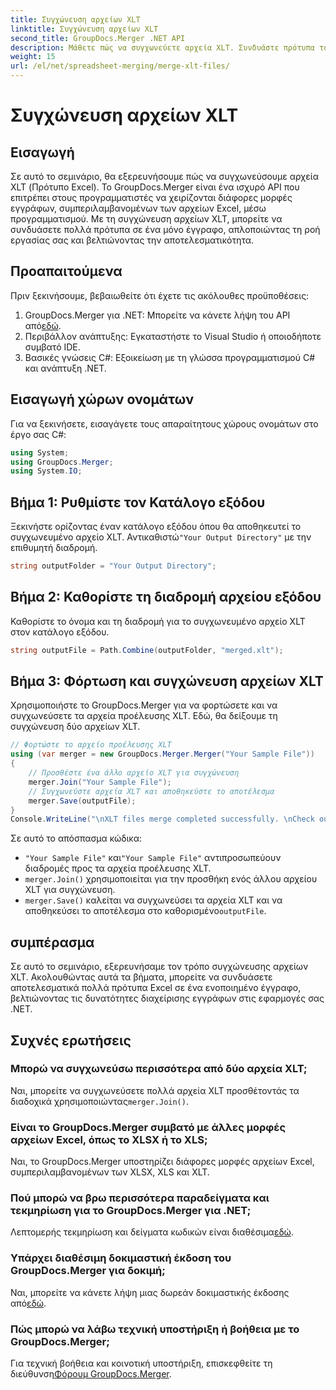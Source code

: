 ```yaml
---
title: Συγχώνευση αρχείων XLT
linktitle: Συγχώνευση αρχείων XLT
second_title: GroupDocs.Merger .NET API
description: Μάθετε πώς να συγχωνεύετε αρχεία XLT. Συνδυάστε πρότυπα του Excel μέσω προγραμματισμού σε C# με αυτόν τον οδηγό βήμα προς βήμα.
weight: 15
url: /el/net/spreadsheet-merging/merge-xlt-files/
---
```


# Συγχώνευση αρχείων XLT

## Εισαγωγή
Σε αυτό το σεμινάριο, θα εξερευνήσουμε πώς να συγχωνεύσουμε αρχεία XLT (Πρότυπο Excel). Το GroupDocs.Merger είναι ένα ισχυρό API που επιτρέπει στους προγραμματιστές να χειρίζονται διάφορες μορφές εγγράφων, συμπεριλαμβανομένων των αρχείων Excel, μέσω προγραμματισμού. Με τη συγχώνευση αρχείων XLT, μπορείτε να συνδυάσετε πολλά πρότυπα σε ένα μόνο έγγραφο, απλοποιώντας τη ροή εργασίας σας και βελτιώνοντας την αποτελεσματικότητα.
## Προαπαιτούμενα
Πριν ξεκινήσουμε, βεβαιωθείτε ότι έχετε τις ακόλουθες προϋποθέσεις:
1.  GroupDocs.Merger για .NET: Μπορείτε να κάνετε λήψη του API από[εδώ](https://releases.groupdocs.com/merger/net/).
2. Περιβάλλον ανάπτυξης: Εγκαταστήστε το Visual Studio ή οποιοδήποτε συμβατό IDE.
3. Βασικές γνώσεις C#: Εξοικείωση με τη γλώσσα προγραμματισμού C# και ανάπτυξη .NET.

## Εισαγωγή χώρων ονομάτων
Για να ξεκινήσετε, εισαγάγετε τους απαραίτητους χώρους ονομάτων στο έργο σας C#:
```csharp
using System; 
using GroupDocs.Merger;
using System.IO;
```
## Βήμα 1: Ρυθμίστε τον Κατάλογο εξόδου
 Ξεκινήστε ορίζοντας έναν κατάλογο εξόδου όπου θα αποθηκευτεί το συγχωνευμένο αρχείο XLT. Αντικαθιστώ`"Your Output Directory"` με την επιθυμητή διαδρομή.
```csharp
string outputFolder = "Your Output Directory";
```
## Βήμα 2: Καθορίστε τη διαδρομή αρχείου εξόδου
Καθορίστε το όνομα και τη διαδρομή για το συγχωνευμένο αρχείο XLT στον κατάλογο εξόδου.
```csharp
string outputFile = Path.Combine(outputFolder, "merged.xlt");
```
## Βήμα 3: Φόρτωση και συγχώνευση αρχείων XLT
Χρησιμοποιήστε το GroupDocs.Merger για να φορτώσετε και να συγχωνεύσετε τα αρχεία προέλευσης XLT. Εδώ, θα δείξουμε τη συγχώνευση δύο αρχείων XLT.
```csharp
// Φορτώστε το αρχείο προέλευσης XLT
using (var merger = new GroupDocs.Merger.Merger("Your Sample File"))
{
    // Προσθέστε ένα άλλο αρχείο XLT για συγχώνευση
    merger.Join("Your Sample File");
    // Συγχωνεύστε αρχεία XLT και αποθηκεύστε το αποτέλεσμα
    merger.Save(outputFile);
}
Console.WriteLine("\nXLT files merge completed successfully. \nCheck output in {0}", outputFolder);
```
Σε αυτό το απόσπασμα κώδικα:
- `"Your Sample File"` και`"Your Sample File"` αντιπροσωπεύουν διαδρομές προς τα αρχεία προέλευσης XLT.
- `merger.Join()` χρησιμοποιείται για την προσθήκη ενός άλλου αρχείου XLT για συγχώνευση.
- `merger.Save()` καλείται να συγχωνεύσει τα αρχεία XLT και να αποθηκεύσει το αποτέλεσμα στο καθορισμένο`outputFile`.

## συμπέρασμα
Σε αυτό το σεμινάριο, εξερευνήσαμε τον τρόπο συγχώνευσης αρχείων XLT. Ακολουθώντας αυτά τα βήματα, μπορείτε να συνδυάσετε αποτελεσματικά πολλά πρότυπα Excel σε ένα ενοποιημένο έγγραφο, βελτιώνοντας τις δυνατότητες διαχείρισης εγγράφων στις εφαρμογές σας .NET.

## Συχνές ερωτήσεις
### Μπορώ να συγχωνεύσω περισσότερα από δύο αρχεία XLT;
Ναι, μπορείτε να συγχωνεύσετε πολλά αρχεία XLT προσθέτοντάς τα διαδοχικά χρησιμοποιώντας`merger.Join()`.
### Είναι το GroupDocs.Merger συμβατό με άλλες μορφές αρχείων Excel, όπως το XLSX ή το XLS;
Ναι, το GroupDocs.Merger υποστηρίζει διάφορες μορφές αρχείων Excel, συμπεριλαμβανομένων των XLSX, XLS και XLT.
### Πού μπορώ να βρω περισσότερα παραδείγματα και τεκμηρίωση για το GroupDocs.Merger για .NET;
 Λεπτομερής τεκμηρίωση και δείγματα κωδικών είναι διαθέσιμα[εδώ](https://tutorials.groupdocs.com/merger/net/).
### Υπάρχει διαθέσιμη δοκιμαστική έκδοση του GroupDocs.Merger για δοκιμή;
 Ναι, μπορείτε να κάνετε λήψη μιας δωρεάν δοκιμαστικής έκδοσης από[εδώ](https://releases.groupdocs.com/).
### Πώς μπορώ να λάβω τεχνική υποστήριξη ή βοήθεια με το GroupDocs.Merger;
 Για τεχνική βοήθεια και κοινοτική υποστήριξη, επισκεφθείτε τη διεύθυνση[Φόρουμ GroupDocs.Merger](https://forum.groupdocs.com/c/merger/32).